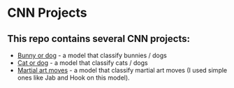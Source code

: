 # CNN Projects

## This repo contains several CNN projects:
* [Bunny or dog](Bunny_or_Dog.ipynb) - a model that classify bunnies / dogs 
* [Cat or dog](Cat_Or_Dog.ipynb) - a model that classify cats / dogs
* [Martial art moves](Fighting_Actions_Predictor.ipynb) - a model that classify martial art moves (I used simple ones like Jab and Hook on this model).
